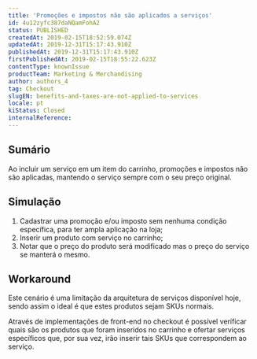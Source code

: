 ```yaml
---
title: 'Promoções e impostos não são aplicados a serviços'
id: 4u12zyfc387daNQamFohA2
status: PUBLISHED
createdAt: 2019-02-15T18:52:59.074Z
updatedAt: 2019-12-31T15:17:43.910Z
publishedAt: 2019-12-31T15:17:43.910Z
firstPublishedAt: 2019-02-15T18:55:22.623Z
contentType: knownIssue
productTeam: Marketing & Merchandising
author: authors_4
tag: Checkout
slugEN: benefits-and-taxes-are-not-applied-to-services
locale: pt
kiStatus: Closed
internalReference: 
---
```


## Sumário

Ao incluir um serviço em um item do carrinho, promoções e impostos não são aplicadas, mantendo o serviço sempre com o seu preço original.

## Simulação

1. Cadastrar uma promoção e/ou imposto sem nenhuma condição específica, para ter ampla aplicação na loja;
2. Inserir um produto com serviço no carrinho;
3. Notar que o preço do produto será modificado mas o preço do serviço se manterá o mesmo.

## Workaround

Este cenário é uma limitação da arquitetura de serviços disponível hoje, sendo assim o ideal é que estes produtos sejam SKUs normais.

Através de implementações de front-end no checkout é possível verificar quais são os produtos que foram inseridos no carrinho e ofertar serviços específicos que, por sua vez, irão inserir tais SKUs que correspondem ao serviço.

